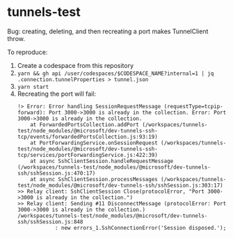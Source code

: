 # tunnels-test

Bug: creating, deleting, and then recreating a port makes TunnelClient throw.

To reproduce:

1. Create a codespace from this repository
1. `yarn && gh api /user/codespaces/$CODESPACE_NAME?internal=1 | jq .connection.tunnelProperties > tunnel.json`
1. `yarn start`
1. Recreating the port will fail:
    ```
    !> Error: Error handling SessionRequestMessage (requestType=tcpip-forward): Port 3000->3000 is already in the collection. Error: Port 3000->3000 is already in the collection.
        at ForwardedPortsCollection.addPort (/workspaces/tunnels-test/node_modules/@microsoft/dev-tunnels-ssh-tcp/events/forwardedPortsCollection.js:93:19)
        at PortForwardingService.onSessionRequest (/workspaces/tunnels-test/node_modules/@microsoft/dev-tunnels-ssh-tcp/services/portForwardingService.js:422:39)
        at async SshClientSession.handleRequestMessage (/workspaces/tunnels-test/node_modules/@microsoft/dev-tunnels-ssh/sshSession.js:470:17)
        at async SshClientSession.processMessages (/workspaces/tunnels-test/node_modules/@microsoft/dev-tunnels-ssh/sshSession.js:303:17)
    >> Relay client: SshClientSession Close(protocolError, "Port 3000->3000 is already in the collection.")
    >> Relay client: Sending #11 DisconnectMessage (protocolError: Port 3000->3000 is already in the collection.)
    /workspaces/tunnels-test/node_modules/@microsoft/dev-tunnels-ssh/sshSession.js:848
                : new errors_1.SshConnectionError('Session disposed.');
    ```
